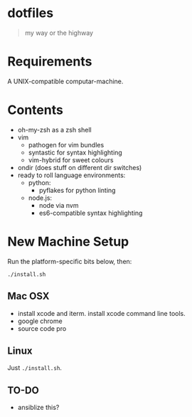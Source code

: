 # dotfiles

> my way or the highway

# Requirements

A UNIX-compatible computar-machine.

# Contents

- oh-my-zsh as a zsh shell
- vim
  - pathogen for vim bundles
  - syntastic for syntax highlighting
  - vim-hybrid for sweet colours
- ondir (does stuff on different dir switches)
- ready to roll language environments:
  - python:
    - pyflakes for python linting
  - node.js:
    - node via nvm
    - es6-compatible syntax highlighting

# New Machine Setup

Run the platform-specific bits below, then:

    ./install.sh

## Mac OSX

- install xcode and iterm. install xcode command line tools.
- google chrome
- source code pro

## Linux

Just `./install.sh`.

## TO-DO

- ansiblize this?
